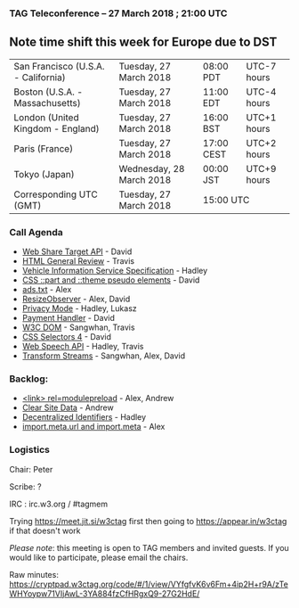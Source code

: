 ### TAG Teleconference – 27 March 2018 ; 21:00 UTC

## Note time shift this week for Europe due to DST

<table>
<tr><td> San Francisco (U.S.A. - California) <td> Tuesday, 27 March 2018 <td> 08:00 PDT <td> UTC-7 hours
<tr><td> Boston (U.S.A. - Massachusetts) <td> Tuesday, 27 March 2018 <td> 11:00 EDT <td> UTC-4 hours
<tr><td> London (United Kingdom - England) <td> Tuesday, 27 March 2018 <td> 16:00 BST <td> UTC+1 hours
<tr><td> Paris (France) <td> Tuesday, 27 March 2018 <td> 17:00 CEST <td> UTC+2 hours
<tr><td> Tokyo (Japan) <td> Wednesday, 28 March 2018 <td> 00:00 JST <td> UTC+9 hours
<tr><td> Corresponding UTC (GMT) <td> Tuesday, 27 March 2018 <td colspan=2> 15:00 UTC
</table>


### Call Agenda

* [Web Share Target API](https://github.com/w3ctag/design-reviews/issues/221) - David
* [HTML General Review](https://github.com/w3ctag/design-reviews/issues/174) - Travis
* [Vehicle Information Service Specification](https://github.com/w3ctag/design-reviews/issues/234) - Hadley
* [CSS ::part and ::theme pseudo elements](https://github.com/w3ctag/design-reviews/issues/230) - David
* [ads.txt](https://github.com/w3ctag/design-reviews/issues/201) - Alex
* [ResizeObserver](https://github.com/w3ctag/design-reviews/issues/187) - Alex, David
* [Privacy Mode](https://github.com/w3ctag/design-reviews/issues/101) - Hadley, Lukasz
* [Payment Handler](https://github.com/w3ctag/design-reviews/issues/231) - David
* [W3C DOM](https://github.com/w3ctag/design-reviews/issues/229) - Sangwhan, Travis
* [CSS Selectors 4](https://github.com/w3ctag/design-reviews/issues/219) - David
* [Web Speech API](https://github.com/w3ctag/design-reviews/issues/214) - Hadley, Travis
* [Transform Streams](https://github.com/w3ctag/design-reviews/issues/211) - Sangwhan, Alex, David


### Backlog:

* [&lt;link&gt; rel=modulepreload](https://github.com/w3ctag/design-reviews/issues/213) - Alex, Andrew
* [Clear Site Data](https://github.com/w3ctag/design-reviews/issues/213) - Andrew
* [Decentralized Identifiers](https://github.com/w3ctag/design-reviews/issues/216) - Hadley
* [import.meta.url and import.meta](https://github.com/w3ctag/design-reviews/issues/208) - Alex


### Logistics

Chair: Peter

Scribe: ?

IRC : irc.w3.org / #tagmem

Trying https://meet.jit.si/w3ctag first then going to  https://appear.in/w3ctag if that doesn't work

*Please note*: this meeting is open to TAG members and invited guests. If you would like to participate, please email the chairs.

Raw minutes: https://cryptpad.w3ctag.org/code/#/1/view/VYfgfvK6v6Fm+4ip2H+r9A/zTeWHYoypw71VIjAwL-3YA884fzCfHRgxQ9-27G2HdE/


